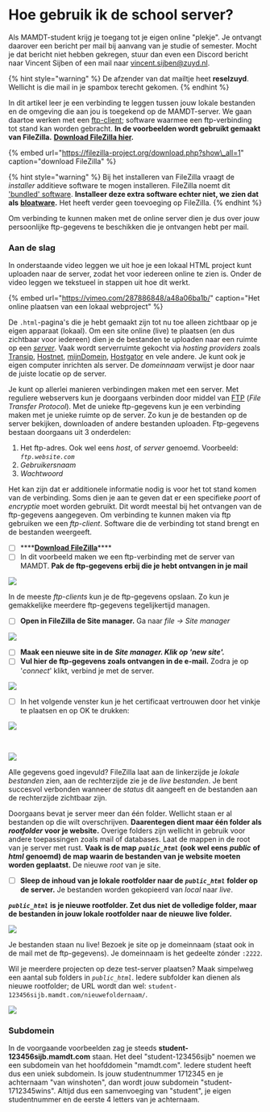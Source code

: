 # Hoe gebruik ik de school server?

Als MAMDT-student krijg je toegang tot je eigen online "plekje". Je ontvangt daarover een bericht per mail bij aanvang van je studie of semester. Mocht je dat bericht niet hebben gekregen, stuur dan even een Discord bericht naar Vincent Sijben of een mail naar [vincent.sijben@zuyd.nl](mailto:vincent.sijben@zuyd.nl). 

{% hint style="warning" %}
De afzender van dat mailtje heet **reselzuyd**. Wellicht is die mail in je spambox terecht gekomen.
{% endhint %}

In dit artikel leer je een verbinding te leggen tussen jouw lokale bestanden en de omgeving die aan jou is toegekend op de MAMDT-server. We gaan daartoe werken met een [ftp-client](https://en.wikipedia.org/wiki/Comparison_of_FTP_client_software); software waarmee een ftp-verbinding tot stand kan worden gebracht. **In de voorbeelden wordt gebruikt gemaakt van FileZilla.** [**Download FileZilla hier**](https://filezilla-project.org/download.php?show_all=1)**.**

{% embed url="https://filezilla-project.org/download.php?show\_all=1" caption="download FileZilla" %}

{% hint style="warning" %}
Bij het installeren van FileZilla vraagt de _installer_ additieve software te mogen installeren. FileZilla noemt dit ['bundled' software](https://www.bleepingcomputer.com/news/security/filezillas-use-of-bundled-offers-sparks-outrage-from-users/). **Installeer deze extra software echter niet, we zien dat als** [**bloatware**](https://www.techopedia.com/definition/4237/bloatware)**.** Het heeft verder geen toevoeging op FileZilla.
{% endhint %}

Om verbinding te kunnen maken met de online server dien je dus over jouw persoonlijke ftp-gegevens te beschikken die je ontvangen hebt per mail.

### Aan de slag <a id="aan-de-slag"></a>

In onderstaande video leggen we uit hoe je een lokaal HTML project kunt uploaden naar de server, zodat het voor iedereen online te zien is. Onder de video leggen we tekstueel in stappen uit hoe dit werkt.

{% embed url="https://vimeo.com/287886848/a48a06ba1b/" caption="Het online plaatsen van een lokaal webproject" %}

De `.html`-pagina's die je hebt gemaakt zijn tot nu toe alleen zichtbaar op je eigen apparaat \(lokaal\). Om een site online \(live\) te plaatsen \(en dus zichtbaar voor iedereen\) dien je de bestanden te uploaden naar een ruimte op een [_server_](https://www.lifewire.com/servers-in-computer-networking-817380). Vaak wordt serverruimte gekocht via _hosting providers_ zoals [Transip](https://www.transip.nl/), [Hostnet](http://www.hostnet.nl/), [mijnDomein](https://www.mijndomein.nl/), [Hostgator](https://www.hostgator.com/) en vele andere. Je kunt ook je eigen computer inrichten als server. De _domeinnaam_ verwijst je door naar de juiste locatie op de server.

Je kunt op allerlei manieren verbindingen maken met een server. Met reguliere webservers kun je doorgaans verbinden door middel van [FTP](https://www.digitaltrends.com/computing/what-is-ftp-and-how-do-i-use-it/) \(_File Transfer Protocol_\). Met de unieke ftp-gegevens kun je een verbinding maken met je unieke ruimte op de server. Zo kun je de bestanden op de server bekijken, downloaden of andere bestanden uploaden. Ftp-gegevens bestaan doorgaans uit 3 onderdelen:

1. Het ftp-adres. Ook wel eens _host_, of _server_ genoemd. Voorbeeld: _`ftp.website.com`_
2. _Gebruikersnaam_
3. _Wachtwoord_

Het kan zijn dat er additionele informatie nodig is voor het tot stand komen van de verbinding. Soms dien je aan te geven dat er een specifieke _poort_ of _encryptie_ moet worden gebruikt. Dit wordt meestal bij het ontvangen van de ftp-gegevens aangegeven. Om verbinding te kunnen maken via ftp gebruiken we een _ftp-client_. Software die de verbinding tot stand brengt en de bestanden weergeeft.

* [ ] \*\*\*\*[**Download FileZilla**](https://filezilla-project.org/download.php?show_all=1)\*\*\*\*
* [ ] In dit voorbeeld maken we een ftp-verbinding met de server van MAMDT. **Pak de ftp-gegevens erbij die je hebt ontvangen in je mail**

![](https://blobscdn.gitbook.com/v0/b/gitbook-28427.appspot.com/o/assets%2F-LBKz5kbVKsfWEBCyX1y%2F-LC8x5e2cahapETxtrWW%2F-LC96A0heyslS_naHy4d%2FScreen%20Shot%202018-05-10%20at%2014.52.38.png?alt=media&token=5e768079-0649-493e-9684-0a3df570fca3)

In de meeste _ftp-clients_ kun je de ftp-gegevens opslaan. Zo kun je gemakkelijke meerdere ftp-gegevens tegelijkertijd managen.

* [ ] **Open in FileZilla de Site manager.** Ga naar _file -&gt; Site manager_

![](https://blobscdn.gitbook.com/v0/b/gitbook-28427.appspot.com/o/assets%2F-LBKz5kbVKsfWEBCyX1y%2F-LC8x5e2cahapETxtrWW%2F-LC97CaAx7fPOpmO2bmb%2FScreen%20Shot%202018-05-10%20at%2014.57.19.png?alt=media&token=0cf1cdcc-8dae-4bfa-82b9-c5a43bb01e82)

* [ ] **Maak een nieuwe site in de** _**Site manager. Klik op 'new site'.**_
* [ ] **Vul hier de ftp-gegevens zoals ontvangen in de e-mail.** Zodra je op '_connect_' klikt, verbind je met de server.

![](https://blobscdn.gitbook.com/v0/b/gitbook-28427.appspot.com/o/assets%2F-LBKz5kbVKsfWEBCyX1y%2F-LC8x5e2cahapETxtrWW%2F-LC97sPpQOlCWo1xrujS%2FScreen%20Shot%202018-05-10%20at%2015.00.21.png?alt=media&token=6274802d-b080-494f-bc08-d5f09b60f5f4)

* [ ] In het volgende venster kun je het certificaat vertrouwen door het vinkje te plaatsen en op OK te drukken:

![](https://blobscdn.gitbook.com/v0/b/gitbook-28427.appspot.com/o/assets%2F-LBKz5kbVKsfWEBCyX1y%2F-LCUmgVSrbXQyOKOanOg%2F-LCUmwrr55bPrH6iifvJ%2Ftrust.jpg?alt=media&token=96a3fff1-6728-4c21-b143-1b366639ec5e)

​

![](https://blobscdn.gitbook.com/v0/b/gitbook-28427.appspot.com/o/assets%2F-LBKz5kbVKsfWEBCyX1y%2F-LC8x5e2cahapETxtrWW%2F-LC98CTCqOD6zqt2quZM%2FScreen%20Shot%202018-05-10%20at%2015.01.19.png?alt=media&token=96b84bb6-74a8-4e54-9c64-fb5332bb3202)

Alle gegevens goed ingevuld? FileZilla laat aan de linkerzijde je _lokale_ _bestanden_ zien, aan de rechterzijde zie je de _live_ _bestanden_. Je bent succesvol verbonden wanneer de _status_ dit aangeeft en de bestanden aan de rechterzijde zichtbaar zijn.

Doorgaans bevat je server meer dan één folder. Wellicht staan er al bestanden op die wilt overschrijven. **Daarentegen dient maar één folder als** _**rootfolder**_ **voor je website.** Overige folders zijn wellicht in gebruik voor andere toepassingen zoals mail of databases. Laat de mappen in de root van je server met rust. **Vaak is de map** _**`public_html`**_ **\(ook wel eens** _**public**_ **of** _**html**_ **genoemd\) de map waarin de bestanden van je website moeten worden geplaatst.** De nieuwe _root_ van je site.

* [ ] **Sleep de inhoud van je lokale rootfolder naar de** _**`public_html`**_ **folder op de server.** Je bestanden worden gekopieerd van _local_ naar _live_.

_**`public_html`**_ **is je nieuwe rootfolder. Zet dus niet de volledige folder, maar de bestanden ín jouw lokale rootfolder naar de nieuwe live folder.**

![](https://blobscdn.gitbook.com/v0/b/gitbook-28427.appspot.com/o/assets%2F-LBKz5kbVKsfWEBCyX1y%2F-LC8x5e2cahapETxtrWW%2F-LC9AYoDCaRyUwsmHY-a%2FScreen%20Shot%202018-05-10%20at%2015.11.56.png?alt=media&token=3b0f5a6e-35dc-4df3-9e31-b57f90e6f072)

Je bestanden staan nu live! Bezoek je site op je domeinnaam \(staat ook in de mail met de ftp-gegevens\). Je domeinnaam is het gedeelte zónder `:2222`.

Wil je meerdere projecten op deze test-server plaatsen? Maak simpelweg een aantal sub folders in _`public_html`_. Iedere subfolder kan dienen als nieuwe rootfolder; de URL wordt dan wel: `student-123456sijb.mamdt.com/nieuwefoldernaam/`.

![](https://blobscdn.gitbook.com/v0/b/gitbook-28427.appspot.com/o/assets%2F-LBKz5kbVKsfWEBCyX1y%2F-LCDGVtMUrXgy2MR2bc7%2F-LCDGh0LyjzSVHei6CLj%2FScreen%20Shot%202018-05-11%20at%2010.12.05.png?alt=media&token=dbbfe475-6a8e-4d4a-a8ac-f94d1194f81a)

### Subdomein

In de voorgaande voorbeelden zag je steeds **student-123456sijb.mamdt.com** staan. Het deel "student-123456sijb" noemen we een subdomein van het hoofddomein "mamdt.com". Iedere student heeft dus een uniek subdomein. Is jouw studentnummer 1712345 en je achternaam "van winshoten", dan wordt jouw subdomein "student-1712345wins". Altijd dus een samenvoeging van "student", je eigen studentnummer en de eerste 4 letters van je achternaam.


